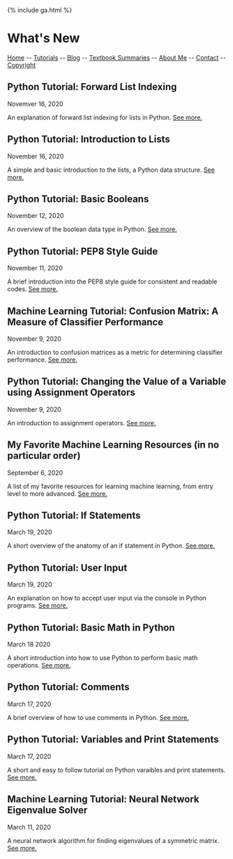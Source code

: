 {% include ga.html %}

# What's New

[Home](README.md) -- [Tutorials](Tutorials/README.md) -- [Blog](Blog/README.md) -- [Textbook Summaries](TextbookSummaries/README.md) -- [About Me](aboutme.md) -- [Contact](contactme.md) -- [Copyright](copyright.md)

## Python Tutorial: Forward List Indexing

Novemver 16, 2020

An explanation of forward list indexing for lists in Python.  [See more.](Tutorials/Python/ListIndexing1.md)

## Python Tutorial: Introduction to Lists

November 16, 2020

A simple and basic introduction to the lists, a Python data structure.  [See more.](Tutorials/Python/Lists.md)

## Python Tutorial: Basic Booleans

November 12, 2020

An overview of the boolean data type in Python.  [See more.](Tutorials/Python/BasicBooleans.md)

## Python Tutorial: PEP8 Style Guide

November 11, 2020

A brief introduction into the PEP8 style guide for consistent and readable codes.  [See more.](Tutorials/Python/PEP8.md)


## Machine Learning Tutorial: Confusion Matrix: A Measure of Classifier Performance

November 9, 2020

An introduction to confusion matrices as a metric for determining classifier performance.  [See more.](Tutorials/MachineLearning/ConfusionMatrix.md)

## Python Tutorial: Changing the Value of a Variable using Assignment Operators

November 9, 2020

An introduction to assignment operators.  [See more.](Tutorials/Python/AssignementOperators.md)

## My Favorite Machine Learning Resources (in no particular order)

September 6, 2020

A list of my favorite resources for learning machine learning, from entry level to more advanced.  [See more.](Blog/Posts/2020_09_06_MLResources/post.md)

## Python Tutorial: If Statements

March 19, 2020

A short overview of the anatomy of an if statement in Python.  [See more.](Tutorials/Python/IfStatement.md)

## Python Tutorial: User Input

March 19, 2020

An explanation on how to accept user input via the console in Python programs.  [See more.](Tutorials/Python/UserInput.md)

## Python Tutorial: Basic Math in Python

March 18 2020

A short introduction into how to use Python to perform basic math operations.  [See more.](Tutorials/Python/BasicMath.md)

## Python Tutorial: Comments

March 17, 2020

A brief overview of how to use comments in Python.  [See more.](Tutorials/Python/Comments.md)


## Python Tutorial: Variables and Print Statements

March 17, 2020

A short and easy to follow tutorial on Python varaibles and print statements.  [See more.](Tutorials/Python/VariablesAndPrint.md)

## Machine Learning Tutorial: Neural Network Eigenvalue Solver

March 11, 2020

A neural network algorithm for finding eigenvalues of a symmetric matrix.  [See more.](Tutorials/MachineLearning/NNEigenvalue.md)


